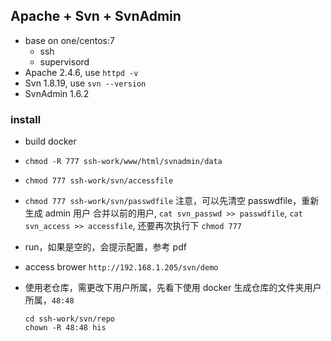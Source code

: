 ## Apache + Svn + SvnAdmin

- base on one/centos:7
  - ssh
  - supervisord
- Apache 2.4.6, use `httpd -v`
- Svn 1.8.19, use `svn --version`
- SvnAdmin 1.6.2

### install

- build docker
- `chmod -R 777 ssh-work/www/html/svnadmin/data`
- `chmod 777 ssh-work/svn/accessfile`
- `chmod 777 ssh-work/svn/passwdfile`
  注意，可以先清空 passwdfile，重新生成 admin 用户
  合并以前的用户, `cat svn_passwd >> passwdfile`, `cat svn_access >> accessfile`, 还要再次执行下 `chmod 777`
- run，如果是空的，会提示配置，参考 pdf
- access brower `http://192.168.1.205/svn/demo`
- 使用老仓库，需更改下用户所属，先看下使用 docker 生成仓库的文件夹用户所属，`48:48`

  ```
  cd ssh-work/svn/repo
  chown -R 48:48 his
  ```
